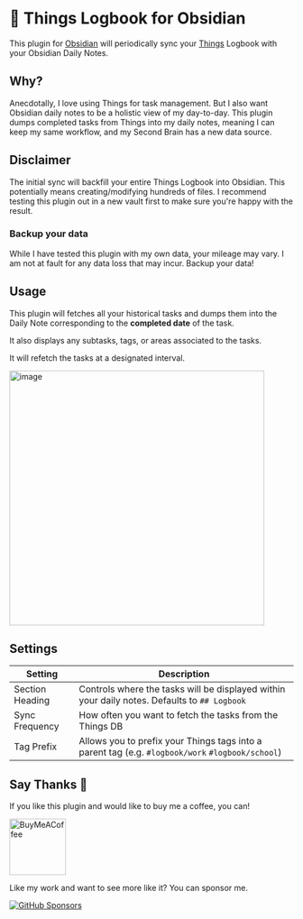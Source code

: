 # 📕 Things Logbook for Obsidian

This plugin for [Obsidian](https://obsidian.md/) will periodically sync your [Things](https://culturedcode.com/things/) Logbook with your Obsidian Daily Notes.

## Why?

Anecdotally, I love using Things for task management. But I also want Obsidian daily notes to be a holistic view of my day-to-day. This plugin dumps completed tasks from Things into my daily notes, meaning I can keep my same workflow, and my Second Brain has a new data source.

## Disclaimer

The initial sync will backfill your entire Things Logbook into Obsidian. This potentially means creating/modifying hundreds of files. I recommend testing this plugin out in a new vault first to make sure you're happy with the result.

### Backup your data

While I have tested this plugin with my own data, your mileage may vary. I am not at fault for any data loss that may incur. Backup your data!

## Usage

This plugin will fetches all your historical tasks and dumps them into the Daily Note corresponding to the **completed date** of the task.

It also displays any subtasks, tags, or areas associated to the tasks.

It will refetch the tasks at a designated interval.

<img width="452" alt="image" src="https://user-images.githubusercontent.com/693981/105621501-144e6a80-5dd6-11eb-9462-4f7ba342afbc.png">

## Settings

| Setting         | Description                                                                                      |
| --------------- | ------------------------------------------------------------------------------------------------ |
| Section Heading | Controls where the tasks will be displayed within your daily notes. Defaults to `## Logbook`     |
| Sync Frequency  | How often you want to fetch the tasks from the Things DB                                         |
| Tag Prefix      | Allows you to prefix your Things tags into a parent tag (e.g. `#logbook/work` `#logbook/school`) |

## Say Thanks 🙏

If you like this plugin and would like to buy me a coffee, you can!

[<img src="https://cdn.buymeacoffee.com/buttons/v2/default-violet.png" alt="BuyMeACoffee" width="100">](https://www.buymeacoffee.com/liamcain)

Like my work and want to see more like it? You can sponsor me.

[![GitHub Sponsors](https://img.shields.io/github/sponsors/liamcain?style=social)](https://github.com/sponsors/liamcain)
